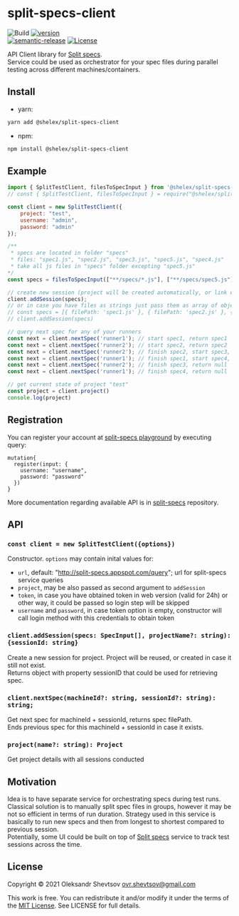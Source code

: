 # split-specs-client

![Build][gh-image]
[![version][version-image]][npm-url]  
[![semantic-release][semantic-image]][semantic-url]
[![License][license-image]][license-url]

API Client library for [Split specs](https://github.com/Shelex/split-specs).  
Service could be used as orchestrator for your spec files during parallel testing across different machines/containers.  

## Install

-   yarn:

```bash
yarn add @shelex/split-specs-client
```

-   npm:

```bash
npm install @shelex/split-specs-client
```

## Example

```js
import { SplitTestClient, filesToSpecInput } from '@shelex/split-specs-client';
// const { SplitTestClient, filesToSpecInput } = require("@shelex/split-specs-client")

const client = new SplitTestClient({ 
    project: "test", 
    username: "admin", 
    password: "admin" 
});

/**
 * specs are located in folder "specs"
 * files: "spec1.js", "spec2.js", "spec3.js", "spec5.js", "spec4.js"
 * take all js files in "specs" folder excepting "spec5.js"
*/
const specs = filesToSpecInput(["**/specs/*.js"], ["**/specs/spec5.js"]);

// create new session (project will be created automatically, or link existing)
client.addSession(specs);
// or in case you have files as strings just pass them as array of objects:
// const specs = [{ filePath: 'spec1.js' }, { filePath: 'spec2.js' }, { filePath: 'spec3.js' }, { filePath: 'spec4.js' }]
// client.addSession(specs)

// query next spec for any of your runners
const next = client.nextSpec('runner1'); // start spec1, return spec1
const next = client.nextSpec('runner2'); // start spec2, return spec2
const next = client.nextSpec('runner2'); // finish spec2, start spec3, return spec3
const next = client.nextSpec('runner1'); // finish spec1, start spec4, return spec4
const next = client.nextSpec('runner2'); // finish spec3, return null
const next = client.nextSpec('runner1'); // finish spec4, return null

// get current state of project "test"
const project = client.project()
console.log(project)
```

## Registration
You can register your account at [split-specs playground](http://split-specs.appspot.com/playground)
by executing query:
```gql
mutation{
  register(input: {
    username: "username",
    password: "password"
  })
}
```
More documentation regarding available API is in [split-specs](https://github.com/Shelex/split-specs) repository.

## API

### `const client = new SplitTestClient({options})`

Constructor. `options` may contain inital values for:

-   `url`, default: "http://split-specs.appspot.com/query"; url for split-specs service queries
-   `project`, may be also passed as second argument to `addSession`
-   `token`, in case you have obtained token in web version (valid for 24h) or other way, it could be passed so login step will be skipped
-   `username` and `password`, in case token option is empty, constructor will call login method with this credentials to obtain token

### `client.addSession(specs: SpecInput[], projectName?: string): {sessionId: string}`

Create a new session for project. Project will be reused, or created in case it still not exist.  
Returns object with property sessionID that could be used for retrieving spec.  

### `client.nextSpec(machineId?: string, sessionId?: string): string;`

Get next spec for machineId + sessionId, returns spec filePath.  
Ends previous spec for this machineId + sessionId in case it exists.  

### `project(name?: string): Project`

Get project details with all sessions conducted

## Motivation

Idea is to have separate service for orchestrating specs during test runs. Classical solution is to manually split spec files in groups, however it may be not so efficient in terms of run duration. Strategy used in this service is basically to run new specs and then from longest to shortest compared to previous session.  
Potentially, some UI could be built on top of [Split specs](https://github.com/Shelex/split-specs) service to track test sessions across the time.  

## License

Copyright © 2021 Oleksandr Shevtsov <ovr.shevtsov@gmail.com>

This work is free. You can redistribute it and/or modify it under the
terms of the [MIT License](https://opensource.org/licenses/MIT).
See LICENSE for full details.

[npm-url]: https://npmjs.com/package/@shelex/split-specs-client
[gh-image]: https://github.com/Shelex/split-specs-client/workflows/build/badge.svg?branch=master
[semantic-image]: https://img.shields.io/badge/%20%20%F0%9F%93%A6%F0%9F%9A%80-semantic--release-e10079.svg
[semantic-url]: https://github.com/semantic-release/semantic-release
[license-image]: https://img.shields.io/npm/l/@shelex/split-specs-client
[license-url]: https://opensource.org/licenses/MIT
[version-image]: https://badgen.net/npm/v/@shelex/split-specs-client
